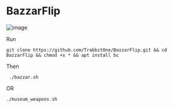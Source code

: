 # BazzarFlip
![image](https://github.com/user-attachments/assets/cb7daa2f-b4fa-47e3-8066-b778badb5f4f)

Run
```
git clone https://github.com/Trabbit0ne/BazzarFlip.git && cd BazzarFlip && chmod +x * && apt install bc
```
Then
```
 ./bazzar.sh
```
OR
```
./museum_weapons.sh
```
